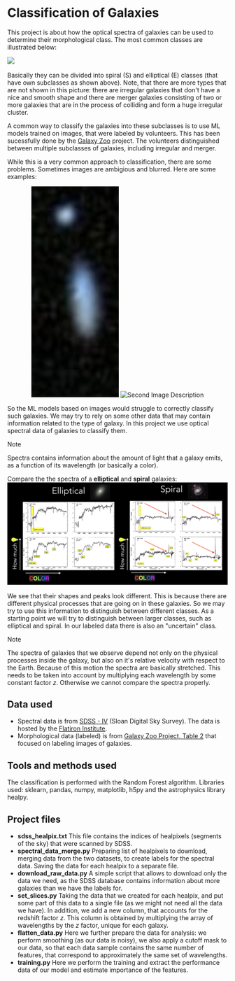 # Classification of Galaxies
This project is about how the optical spectra of galaxies can be used to determine their morphological class. The most common classes are illustrated below:

![](https://astro.wku.edu/astr106/tuningfork.jpg)

Basically they can be divided into spiral (S) and elliptical (E) classes (that have own subclasses as shown above). Note, that there are more types that are not shown in this picture: there are irregular galaxies that don't have a nice and smooth shape and there are merger galaxies consisting of two or more galaxies that are in the process of colliding and form a huge irregular cluster.  

A common way to classify the galaxies into these subclasses is to use ML models trained on images, that were labeled by volunteers. This has been sucessfully done by the [Galaxy Zoo](https://data.galaxyzoo.org) project. The volunteers distinguished between multiple subclasses of galaxies, including irregular and merger. 

While this is a very common approach to classification, there are some problems. Sometimes images are ambigious and blurred. Here are some examples: 

<p align="center">
  <img src="images/Galaxy-Zoo-project.jpg" alt="First Image Description" width="200"/>
  <img src="images/galaxy2" alt="Second Image Description" width="200"/>
</p>

So the ML models based on images would struggle to correctly classify such galaxies. We may try to rely on some other data that may contain information related to the type of galaxy. In this project we use optical spectral data of galaxies to classify them. 

> [!NOTE]
> Spectra contains information about the amount of light that a galaxy emits, as a function of its wavelength (or basically a color). 

Compare the the spectra of a **elliptical** and **spiral** galaxies: 
![](images/spectra)

We see that their shapes and peaks look different. This is because there are different physical processes that are going on in these galaxies. So we may try to use this information to distinguish between different classes. As a starting point we will try to distinguish between larger classes, such as elliptical and spiral. In our labeled data there is also an "uncertain" class. 

> [!NOTE]
> The spectra of galaxies that we observe depend not only on the physical processes inside the galaxy, but also on it's relative velocity with respect to the Earth. Because of this motion the spectra are basically stretched. This needs to be taken into account by multiplying each wavelength by some constant factor $z$. Otherwise we cannot compare the spectra properly. 
 
## Data used
* Spectral data is from [SDSS - IV](https://www.sdss.org) (Sloan Digital Sky Survey). The data is hosted by the [Flatiron Institute](https://users.flatironinstitute.org/~polymathic/data/MultimodalUniverse/v1/sdss/sdss/).
* Morphological data (labeled) is from [Galaxy Zoo Project, Table 2](https://data.galaxyzoo.org) that focused on labeling images of galaxies. 

## Tools and methods used 

The classification is performed with the Random Forest algorithm. Libraries used: sklearn, pandas, numpy, matplotlib, h5py and the astrophysics library healpy. 

## Project files

* **sdss_healpix.txt** This file contains the indices of healpixels (segments of the sky) that were scanned by SDSS.
* **spectral_data_merge.py** Preparing list of healpixels to download, merging data from the two datasets, to create labels for the spectral data. Saving the data for each healpix to a separate file. 
* **download_raw_data.py** A simple script that allows to download only the data we need, as the SDSS database contains information about more galaxies than we have the labels for.
* **set_slices.py** Taking the data that we created for each healpix, and put some part of this data to a single file (as we might not need all the data we have). In addition, we add a new column, that accounts for the redshift factor $z$.  This column is obtained by multiplying the array of wavelengths by the $z$ factor, unique for each galaxy.  
* **flatten_data.py**  Here we further prepare the data for analysis: we perform smoothing (as our data is noisy), we also apply a cutoff mask to our data, so that each data sample contains the same number of features, that correspond to approximately the same set of wavelengths. 
* **training.py** Here we perform the training and extract the performance data of our model and estimate importance of the features. 
